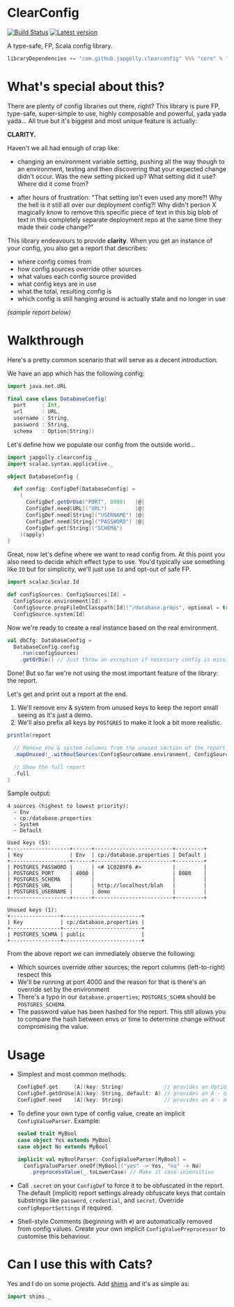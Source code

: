# ClearConfig
[![Build Status](https://travis-ci.org/japgolly/clear-config.svg?branch=master)](https://travis-ci.org/japgolly/clear-config) [![Latest version](https://index.scala-lang.org/japgolly/clearconfig/core/latest.svg?color=orange)](https://index.scala-lang.org/japgolly/clearconfig/core)

A type-safe, FP, Scala config library.

```scala
libraryDependencies += "com.github.japgolly.clearconfig" %%% "core" % "<ver>"
```

# What's special about this?

There are plenty of config libraries out there, right?
This library is pure FP, type-safe, super-simple to use, highly composable and powerful, yada yada yada...
All true but it's biggest and most unique feature is actually:

**CLARITY.**

Haven't we all had enough of crap like:

* changing an environment variable setting, pushing all the way though to an environment, testing and
  then discovering that your expected change didn't occur. Was the new setting picked up?
  What setting did it use? Where did it come from?

* after hours of frustration: "That setting isn't even used any more?!
  Why the hell is it still all over our deployment config?!
  Why didn't person X magically know to remove this specific piece of text in this big blob of text in this completely
  separate deployment repo at the same time they made their code change?"

This library endeavours to provide **clarity**.
When you get an instance of your config, you also get a report that describes:

* where config comes from
* how config sources override other sources
* what values each config source provided
* what config keys are in use
* what the total, resulting config is
* which config is still hanging around is actually stale and no longer in use

*(sample report below)*

# Walkthrough

Here's a pretty common scenario that will serve as a decent introduction.

We have an app which has the following config:

```scala
import java.net.URL

final case class DatabaseConfig(
  port     : Int,
  url      : URL,
  username : String,
  password : String,
  schema   : Option[String])
```

Let's define how we populate our config from the outside world...

```scala
import japgolly.clearconfig._
import scalaz.syntax.applicative._

object DatabaseConfig {

  def config: ConfigDef[DatabaseConfig] =
    (
      ConfigDef.getOrUse("PORT", 8080)   |@|
      ConfigDef.need[URL]("URL")         |@|
      ConfigDef.need[String]("USERNAME") |@|
      ConfigDef.need[String]("PASSWORD") |@|
      ConfigDef.get[String]("SCHEMA")
    )(apply)
}
```

Great, now let's define where we want to read config from.
At this point you also need to decide which effect type to use.
You'd typically use something like `IO` but for simplicity,
we'll just use `Id` and opt-out of safe FP.

```scala
import scalaz.Scalaz.Id

def configSources: ConfigSources[Id] =
  ConfigSource.environment[Id] >                                             // Highest priority
  ConfigSource.propFileOnClasspath[Id]("/database.props", optional = true) > //
  ConfigSource.system[Id]                                                    // Lowest priority
```

Now we're ready to create a real instance based on the real environment.

```scala
val dbCfg: DatabaseConfig =
  DatabaseConfig.config
    .run(configSources)
    .getOrDie() // Just throw an exception if necessary config is missing
```

Done! But so far we're not using the most important feature of the library: the report.

Let's get and print out a report at the end.

1. We'll remove env & system from unused keys to keep the report small seeing as it's just a demo.
1. We'll also prefix all keys by `POSTGRES` to make it look a bit more realistic.

```scala
println(report

  // Remove env & system columns from the unused section of the report
  .mapUnused(_.withoutSources(ConfigSourceName.environment, ConfigSourceName.system))

  // Show the full report
  .full
)
```

Sample output:

```text
4 sources (highest to lowest priority):
  - Env
  - cp:/database.properties
  - System
  - Default

Used keys (5):
+-------------------+------+-------------------------+---------+
| Key               | Env  | cp:/database.properties | Default |
+-------------------+------+-------------------------+---------+
| POSTGRES_PASSWORD |      | <# 1C02B9F6 #>          |         |
| POSTGRES_PORT     | 4000 |                         | 8080    |
| POSTGRES_SCHEMA   |      |                         |         |
| POSTGRES_URL      |      | http://localhost/blah   |         |
| POSTGRES_USERNAME |      | demo                    |         |
+-------------------+------+-------------------------+---------+

Unused keys (1):
+----------------+-------------------------+
| Key            | cp:/database.properties |
+----------------+-------------------------+
| POSTGRES_SCHMA | public                  |
+----------------+-------------------------+
```

From the above report we can immediately observe the following:

* Which sources override other sources; the report columns (left-to-right) respect this
* We'll be running at port 4000 and the reason for that is there's an override set by the environment
* There's a typo in our `database.properties`; `POSTGRES_SCHMA` should be `POSTGRES_SCHEMA`
* The password value has been hashed for the report. This still allows you to compare the hash between envs or time to determine change without compromising the value.

# Usage

* Simplest and most common methods:

  ```scala
  ConfigDef.get     [A](key: String)             // provides an Option[A] - optional config
  ConfigDef.getOrUse[A](key: String, default: A) // provides an A - optional config with default
  ConfigDef.need    [A](key: String)             // provides an A - mandatory config; error if not provided
  ```

* To define your own type of config value, create an implicit `ConfigValueParser`. Example:

  ```scala
  sealed trait MyBool
  case object Yes extends MyBool
  case object No extends MyBool

  implicit val myBoolParser: ConfigValueParser[MyBool] =
    ConfigValueParser.oneOf[MyBool]("yes" -> Yes, "no" -> No)
      .preprocessValue(_.toLowerCase) // Make it case-insensitive
  ```

* Call `.secret` on your `ConfigDef` to force it to be obfuscated in the report.
  The default (implicit) report settings already obfuscate keys that contain substrings like
  `password`, `credential`, and `secret`. Override `configReportSettings` if required.

* Shell-style Comments (beginning with `#`) are automatically removed from config values.
  Create your own implicit `ConfigValuePreprocessor` to customise this behaviour.

# Can I use this with Cats?

Yes and I do on some projects. Add [shims](https://github.com/djspiewak/shims) and it's as simple as:

```scala
import shims._
```
